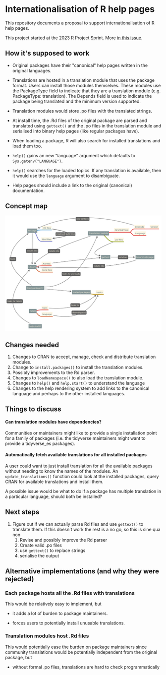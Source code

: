 # Internationalisation of R help pages

This repository documents a proposal to support internationalisation of R help pages.

This project started at the 2023 R Project Sprint.
More [in this issue](https://github.com/r-devel/r-project-sprint-2023/issues/35).

## How it's supposed to work

-   Original packages have their "canonical" help pages written in the original languages.

-   Translations are hosted in a translation module that uses the package format.
    Users can install those modules themselves.
    These modules use the PackageType field to indicate that they are a translation module (e.g. PackageType: translation).
    The Depends field is used to indicate the package being translated and the minimum version supported.

-   Translation modules would store .po files with the translated strings.

-   At install time, the .Rd files of the original package are parsed and translated using `gettext()` and the .po files in the translation module and serialised into binary help pages (like regular packages have).

-   When loading a package, R will also search for installed translations and load them too.

-   `help()` gains an new "language" argument which defaults to `Sys.getenv("LANGUAGE")`.

-   `help()` searches for the loaded topics.
    If any translation is available, then it would use the `language` argument to disambiguate.

-   Help pages should include a link to the original (canonical) documentation.

## Concept map

![](internationalisation.svg)

## Changes needed

1.  Changes to CRAN to accept, manage, check and distribute translation modules.
2.  Change to `install.packages()` to install the translation modules.
3.  Possibly improvements to the Rd parser.
4.  Changes to `loadNamespace()` to also load the translation module.
5.  Changes to `help()` and `help.start()` to understand the language
6.  Changes to the help rendering system to add links to the canonical language and perhaps to the other installed languages.

## Things to discuss

#### Can translation modules have dependencies?

Communities or maintainers might like to provide a single installation point for a family of packages (i.e. the tidyverse maintainers might want to provide a tidyverse_es packages).

#### Automatically fetch available translations for all installed packages

A user could want to just install translation for all the available packages without needing to know the names of the modules.
An `update_translations()` function could look at the installed packages, query CRAN for available translations and install them.

A possible issue would be what to do if a package has multiple translation in a particular language, should both be installed?

## Next steps

1.  Figure out if we can actually parse Rd files and use `gettext()` to translate them. If this doesn't work the rest is a no go, so this is sine qua non
    1.  Revise and possibly improve the Rd parser
    2.  Create valid .po files
    3.  use `gettext()` to replace strings
    4.  serialise the output

## Alternative implementations (and why they were rejected)

### Each package hosts all the .Rd files with translations

This would be relatively easy to implement, but

-   it adds a lot of burden to package maintainers.

-   forces users to potentially install unusable translations.

### Translation modules host .Rd files

This would potentially ease the burden on package maintainers since community translations would be potentially independent from the original package, but

-   without formal .po files, translations are hard to check programmatically
